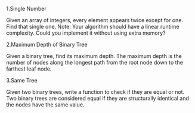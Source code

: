 1.Single Number

Given an array of integers, every element appears twice except for one. Find that single one.
Note:
Your algorithm should have a linear runtime complexity. Could you implement it without using extra memory?

2.Maximum Depth of Binary Tree

Given a binary tree, find its maximum depth.
The maximum depth is the number of nodes along the longest path from the root node down to the farthest leaf node.

3.Same Tree 

Given two binary trees, write a function to check if they are equal or not.
Two binary trees are considered equal if they are structurally identical and the nodes have the same value.
